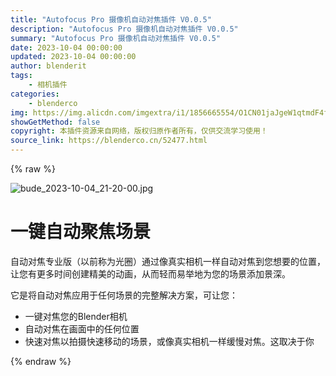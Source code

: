 ```yaml
---
title: "Autofocus Pro 摄像机自动对焦插件 V0.0.5"
description: "Autofocus Pro 摄像机自动对焦插件 V0.0.5"
summary: "Autofocus Pro 摄像机自动对焦插件 V0.0.5"
date: 2023-10-04 00:00:00
updated: 2023-10-04 00:00:00
author: blenderit
tags: 
    - 相机插件
categories:
    - blenderco
img: https://img.alicdn.com/imgextra/i1/1856665554/O1CN01jaJgeW1qtmdF4f01w_!!1856665554.jpg
showGetMethod: false
copyright: 本插件资源来自网络，版权归原作者所有，仅供交流学习使用！
source_link: https://blenderco.cn/52477.html
---
```


{% raw %}
<p><img class="aligncenter" src="https://img.alicdn.com/imgextra/i1/1856665554/O1CN01jaJgeW1qtmdF4f01w_!!1856665554.jpg" alt="bude_2023-10-04_21-20-00.jpg"></p><h1>一键自动聚焦场景</h1><p>自动对焦专业版（以前称为光圈）通过像真实相机一样自动对焦到您想要的位置，让您有更多时间创建精美的动画，从而轻而易举地为您的场景添加景深。</p><p>它是将自动对焦应用于任何场景的完整解决方案，可让您：</p><ul>
<li>一键对焦您的Blender相机</li>
<li>自动对焦在画面中的任何位置</li>
<li>快速对焦以拍摄快速移动的场景，或像真实相机一样缓慢对焦。这取决于你</li>
</ul>
<div style="display: none">blenderco</div>
{% endraw %}